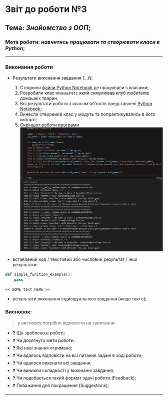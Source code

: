 # Звіт до роботи №3
## Тема: _Знайомство з ООП_;
### Мета роботи: _навчитись працювати та створювати класи в Python_;
---
### Виконання роботи
- Результати виконання завдання *1...N*;
    1. Створили [файли Python Notebook](note.ipynb) де працювали з класами;
    1. Розробили клас `WhoHasPets` який симулював клуб любителів домашніх тварин;
    1. Всі результати роботи з класом об'єктів представлені [Python Notebook](note.ipynb);
    1. Винесли створений клас у модуть та попрактикувались в його імпорті;
    1. Скріншот роботи програми
![alt text](https://github.com/Nazarus03/Nazar-oop/blob/main/Pictures/Screenshot_1.jpg)

- вставлений код / текстовий або числовий результат / інші результати:
```python
def simple_function_example():
    pass
```
```text
<< SOME text HERE >>
```

- результати виконання індивідуального завдання (якщо такі є);

### Висновок: 
> у висновку потрібно відповісти на запитання:
- :question: Що зроблено в роботі;
- :question: Чи досягнуто мети роботи;
- :question: Які нові знання отримано;
- :question: Чи вдалось відповісти на всі питання задані в ході роботи;
- :question: Чи вдалося виконати всі завдання;
- :question: Чи виникли складності у виконанні завдання;
- :question: Чи подобається такий формат здачі роботи (Feedback);
- :question: Побажання для покращення (Suggestions);
---